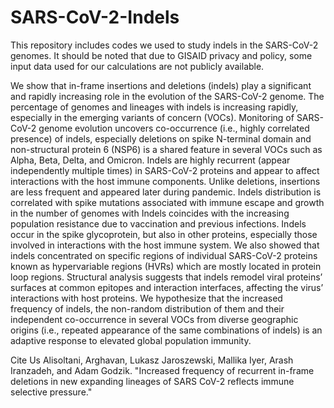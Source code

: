 # SARS-CoV-2-Indels
This repository includes codes we used to study indels in the SARS-CoV-2 genomes. It should be noted that due to GISAID privacy and policy, some input data used for our calculations are not publicly available.

We show that in-frame insertions and deletions (indels) play a significant and rapidly increasing role in the evolution of the SARS-CoV-2 genome. The percentage of genomes and lineages with indels is increasing rapidly, especially in the emerging variants of concern (VOCs). Monitoring of SARS-CoV-2 genome evolution uncovers co-occurrence (i.e., highly correlated presence) of indels, especially deletions on spike N-terminal domain and non-structural protein 6 (NSP6) is a shared feature in several VOCs such as Alpha, Beta, Delta, and Omicron. Indels are highly recurrent (appear independently multiple times) in SARS-CoV-2 proteins and appear to affect interactions with the host immune components. Unlike deletions, insertions are less frequent and appeared later during pandemic. Indels distribution is correlated with spike mutations associated with immune escape and growth in the number of genomes with Indels coincides with the increasing population resistance due to vaccination and previous infections. Indels occur in the spike glycoprotein, but also in other proteins, especially those involved in interactions with the host immune system. We also showed that indels concentrated on specific regions of individual SARS-CoV-2 proteins known as hypervariable regions (HVRs) which are mostly located in protein loop regions. Structural analysis suggests that indels remodel viral proteins’ surfaces at common epitopes and interaction interfaces, affecting the virus’ interactions with host proteins. We hypothesize that the increased frequency of indels, the non-random distribution of them and their independent co-occurrence in several VOCs from diverse geographic origins (i.e., repeated appearance of the same combinations of indels) is an adaptive response to elevated global population immunity.

Cite Us
Alisoltani, Arghavan, Lukasz Jaroszewski, Mallika Iyer, Arash Iranzadeh, and Adam Godzik. "Increased frequency of recurrent in-frame deletions in new expanding lineages of SARS CoV-2 reflects immune selective pressure." 
